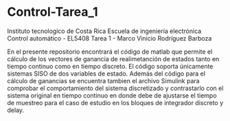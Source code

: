# Control-Tarea_1
Instituto tecnologíco de Costa Rica
Escuela de ingeniería electrónica
Control automático - EL5408
Tarea 1 - Marco Vinicio Rodríguez Barboza

En el presente repositorio encontrará el código de matlab que permite el cálculo de los vectores de ganancia de realimetanción de estados tanto en tiempo continuo
como en tiempo discreto. El código soporta únicamente sistemas SISO de dos variables de estado. Además del código para el cálculo de ganancias se encuentra tambien
el archivo Simulink para comprobar el comportamiento del sistema discretizado y contrastarlo con el sistema original en tiempo continuo en donde debe de ajustarse
el tiempo de muestreo para el caso de estudio en los bloques de integrador discreto y delay.
